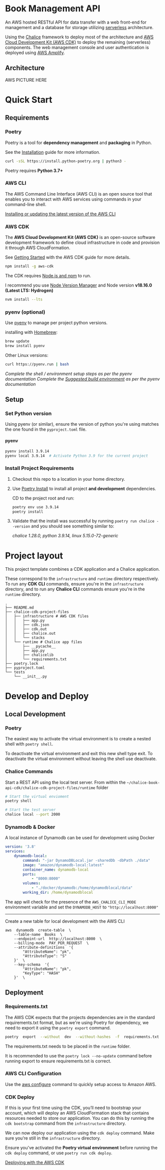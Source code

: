 # Book Management API

An AWS hosted RESTful API for data transfer with a web front-end for management and a database for storage utilizing [serverless](https://www.redhat.com/en/topics/cloud-native-apps/what-is-serverless "https://www.redhat.com/en/topics/cloud-native-apps/what-is-serverless") architecture.

Using the [Chalice](https://aws.github.io/chalice/ "https://aws.github.io/chalice/") framework to deploy most of the architecture and [AWS Cloud Development Kit (AWS CDK)](https://docs.aws.amazon.com/cdk/v2/guide/home.html "https://docs.aws.amazon.com/cdk/v2/guide/home.html") to deploy the remaining (serverless) components. The web management console and user authentication is deployed using [AWS Amplify](https://aws.amazon.com/amplify/ "https://aws.amazon.com/amplify/").

## Architecture 

AWS PICTURE HERE

# Quick Start
## Requirements
### Poetry
Poetry is a tool for **dependency management** and **packaging** in Python.

See the [Installation](https://python-poetry.org/docs/#installation) guide for more information.

``` bash
curl -sSL https://install.python-poetry.org | python3 -
```

Poetry requires **Python 3.7+**

### AWS CLI
The AWS Command Line Interface (AWS CLI) is an open source tool that enables you to interact with AWS services using commands in your command-line shell.

[Installing or updating the latest version of the AWS CLI](https://docs.aws.amazon.com/cli/latest/userguide/getting-started-install.html#getting-started-install-instructions)

### AWS CDK
The **AWS Cloud Development Kit (AWS CDK)** is an open-source software development framework to define cloud infrastructure in code and provision it through AWS CloudFormation.

See [Getting Started](https://docs.aws.amazon.com/cdk/latest/guide/getting_started.html) with the AWS CDK guide for more details.

``` bash
npm install -g aws-cdk
```

The CDK requires [Node.js and npm](https://docs.npmjs.com/downloading-and-installing-node-js-and-npm) to run.

I recommend you use [Node Version Manager](https://github.com/nvm-sh/nvm#installing-and-updating) and Node version **v18.16.0 (Latest LTS: Hydrogen)**
``` bash
nvm install --lts
```

### pyenv (optional)
Use [pyenv](https://github.com/pyenv/pyenv#readme) to manage per project python versions.

installing with [Homebrew](https://brew.sh):
```bash
brew update
brew install pyenv
```
Other Linux versions:
``` bash
curl https://pyenv.run | bash
```

*Complete the shell / environment setup steps as per the pyenv documentation*
*Complete the [Suggested build environment](https://github.com/pyenv/pyenv/wiki#suggested-build-environment) as per the pyenv documentation*

## Setup

### Set Python version
Using pyenv (or similar), ensure the version of python you're using matches the one found in the ```pyproject.toml``` file.
#### pyenv

```bash
pyenv install 3.9.14
pyenv local 3.9.14  # Activate Python 3.9 for the current project
```

### Install Project Requirements
1. Checkout this repo to a location in your home directory.

2. Use [Poetry Install](https://python-poetry.org/docs/cli/#install) to install all project **and development** dependencies. 

   CD to the project root and run:
	``` bash
	poetry env use 3.9.14
	poetry install
	```
3. Validate that the install was successful by running ```poetry run chalice --version``` and you should see something similar to:

	*chalice 1.28.0, python 3.9.14, linux 5.15.0-72-generic* 


# Project layout
This project template combines a CDK application and a Chalice application.

These correspond to the ``infrastructure`` and ``runtime`` directory respectively. To run any **CDK CLI** commands, ensure you're in the ``infrastructure`` directory, and to run any **Chalice CLI** commands ensure you're in the ``runtime`` directory.

```console
.
├── README.md
├── chalice-cdk-project-files
│   ├── infrastructure # AWS CDK files 
│   │   ├── app.py
│   │   ├── cdk.json
│   │   ├── cdk.out
│   │   ├── chalice.out
│   │   └── stacks
│   └── runtime # Chalice app files 
│       ├── __pycache__
│       ├── app.py
│       ├── chalicelib 
│       └── requirements.txt
├── poetry.lock
├── pyproject.toml
└── tests
    └── __init__.py
```

# Develop and Deploy
## Local Development
### Poetry
The easiest way to activate the virtual environment is to create a nested shell with `poetry shell`.

To deactivate the virtual environment and exit this new shell type exit. To deactivate the virtual environment without leaving the shell use deactivate.
### Chalice Commands
Start a REST API using the local test server.
From within the `~/chalice-book-api-cdk/chalice-cdk-project-files/runtime` folder
```bash
# Start the virtual envioment 
poetry shell

# Start the test server
chalice local --port 2000
```

### Dynamodb & Docker
A local instance of Dynamodb can be used for development using Docker

```yaml
version: '3.8'
services:
	dynamodb-local:
		command: "-jar DynamoDBLocal.jar -sharedDb -dbPath ./data"
		image: "amazon/dynamodb-local:latest"
		container_name: dynamodb-local
		ports:
			- "8000:8000"
		volumes:
			- "./docker/dynamodb:/home/dynamodblocal/data"
		working_dir: /home/dynamodblocal
```
The app will check for the presence of the `AWS_CHALICE_CLI_MODE` environment variable and set the `DYNAMODB_HOST` to `"http://localhost:8000"`
___
Create a new table for local development with the AWS CLI
```Shell
aws  dynamodb  create-table  \
	--table-name  Books  \
	--endpoint-url  http://localhost:8000  \
	--billing-mode  PAY_PER_REQUEST  \
	--attribute-definitions  '{
		"AttributeName": "pk",
		"AttributeType": "S"
	}'  \
	--key-schema  '{
		"AttributeName": "pk",
		"KeyType": "HASH"
	}'  \
```

## Deployment
### Requirements.txt
The AWS CDK expects that the projects dependencies are in the standard requirements.txt format, but as we're using Poetry for dependency, we need to export it using the `poetry export` command.
```bash
poetry  export  --without  dev  --without-hashes  -f  requirements.txt  --output  requirements.txt
```
The requirements.txt needs to be placed in the `runtime` folder.

It is recommended to use the `poetry lock --no-update` command before running export to ensure requirements.txt is correct.

### AWS CLI Configuration
Use the [aws configure](https://docs.aws.amazon.com/cli/latest/userguide/cli-configure-files.html#cli-configure-files-methods) command to quickly setup access to Amazon AWS.

### CDK Deploy
If this is your first time using the CDK, you’ll need to bootstrap your account, which will deploy an AWS CloudFormation stack that contains resources needed to store our application. You can do this by running the `cdk bootstrap` command from the `infrastructure` directory.

We can now deploy our application using the `cdk deploy` command. Make sure you’re still in the `infrastructure` directory.

Ensure you've activated the **Poetry virtual environment** before running the `cdk deploy` command, or use `poetry run cdk deploy`.

[Deploying with the AWS CDK](https://aws.github.io/chalice/tutorials/cdk.html?highlight=cdk#project-creation)